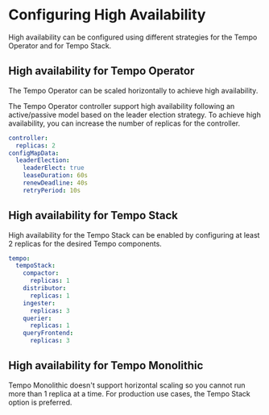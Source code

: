 # Configuring High Availability

High availability can be configured using different strategies for the Tempo Operator and for Tempo Stack.

## High availability for Tempo Operator

The Tempo Operator can be scaled horizontally to achieve high availability.

The Tempo Operator controller support high availability following an active/passive model based on the leader election strategy. To achieve high availability, you can increase the number of replicas for the controller.

```yaml
controller:
  replicas: 2
configMapData:
  leaderElection:
    leaderElect: true
    leaseDuration: 60s
    renewDeadline: 40s
    retryPeriod: 10s
```

## High availability for Tempo Stack

High availability for the Tempo Stack can be enabled by configuring at least 2 replicas for the desired Tempo components.

```yaml
tempo:
  tempoStack:
    compactor:
      replicas: 1
    distributor:
      replicas: 1
    ingester:
      replicas: 3
    querier:
      replicas: 1
    queryFrontend:
      replicas: 3
```

## High availability for Tempo Monolithic

Tempo Monolithic doesn't support horizontal scaling so you cannot run more than 1 replica at a time. For production use cases, the Tempo Stack option is preferred.
